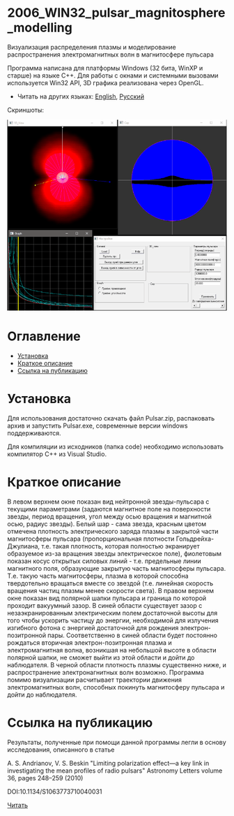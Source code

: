 # 2006_WIN32_pulsar_magnitosphere_modelling
Визуализация распределения плазмы и моделирование распространения электромагнитных волн в магнитосфере пульсара

Программа написана для платформы Windows (32 бита, WinXP и старше) на языке С++. Для работы с окнами и системными вызовами используется Win32 API, 3D графика реализована через OpenGL.

* Читать на других языках: [English](README.md), [Русский](README.ru.md)

Скриншоты:

![Screenshots](screenshots.gif)

# Оглавление
- [Установка](#Установка)
- [Краткое описание](#Краткое-описание)
- [Ссылка на публикацию](#Ссылка-на-публикацию)

# Установка

Для использования достаточно скачать файл Pulsar.zip, распаковать архив и запустить Pulsar.exe, современные версии windows поддерживаются.

Для компиляции из исходников (папка code) необходимо использовать компилятор С++ из Visual Studio.

# Краткое описание

В левом верхнем окне показан вид нейтронной звезды-пульсара с текущими параметрами (задаются магнитное поле на поверхности звезды, период вращения, угол между осью вращения и магнитной осью, радиус звезды). 
Белый шар - сама звезда, красным цветом отмечена плотность электрического заряда плазмы в закрытой части магнитосферы пульсара (пропорциональная плотности Гольдрейха-Джулиана, т.е. такая плотность, которая полностью экранирует
образуемое из-за вращения звезды электрическое поле), фиолетовым показан косус открытых силовых линий - т.е. предельные линии магнитного поля, образующие закрытую часть магнитосферы пульсара. Т.е. такую часть магнитосферы, 
плазма в которой способна твердотельно вращаться вместе со звездой (т.е. линейная скорость вращения частиц плазмы менее скорости света).
В правом верхнем окне показан вид полярной шапки пульсара и граница по которой проходит вакуумный зазор. В синей области существует зазор с незаэкранированным электрическим полем достаточной высоты 
для того чтобы ускорить частицу до энергии, необходимой для излучения изгибного фотона с энергией достаточной для рождения электрон-позитронной пары. Соответственно в синей области будет постоянно рождаться вторичная электрон-позитронная плазма и электромагнитная волна, возникшая на небольшой высоте в области полярной шапки, не сможет выйти из этой области и дойти до наблюдателя. В черной области плотность плазмы существенно ниже, и распространение электронагнитных волн возможно.
Программа помимо визуализации расчитывает траектории движения электромагнитных волн, способных покинуть магнитосферу пульсара и дойти до наблюдателя. 


# Ссылка на публикацию

Результаты, полученные при помощи данной программы легли в основу исследования, описанного в статье

A. S. Andrianov, V. S. Beskin "Limiting polarization effect—a key link in investigating the mean profiles of radio pulsars" Astronomy Letters volume 36, pages 248–259 (2010)

DOI:10.1134/S1063773710040031

[Читать](https://link.springer.com/article/10.1134/s1063773710040031)


